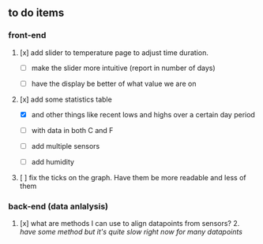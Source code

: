 


## to do items



### front-end


1. [x] add slider to temperature page to adjust time duration.
   - [ ] make the slider more intuitive (report in number of days)
   - [ ] have the display be better of what value we are on

   
2. [x] add some statistics table
   - [x] and other things like recent lows and highs over a certain day period
   - [ ] with data in both C and F
   - [ ] add multiple sensors
   - [ ] add humidity


   
3. [ ] fix the ticks on the graph. Have them be more readable and less of them



### back-end (data anlalysis)

1. [x] what are methods I can use to align datapoints from sensors?
   2. *have some method but it's quite slow right now for many datapoints*


